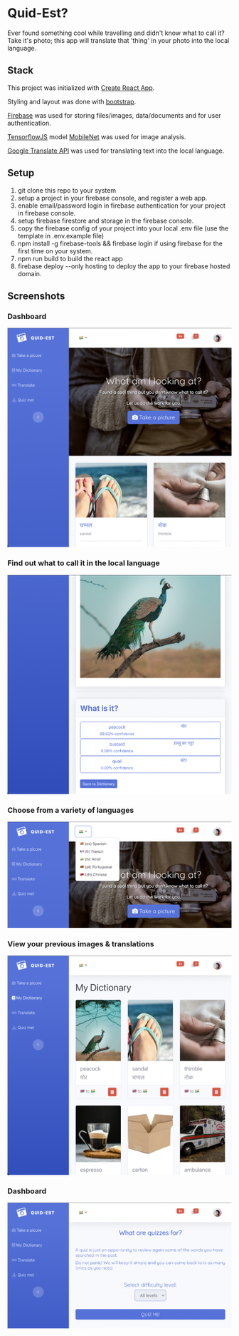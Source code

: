 # Quid-Est?
Ever found something cool while travelling and didn't know what to call it? Take it's photo; this app will translate that 'thing' in your photo into the local language. 

## Stack
This project was initialized with [Create React App](https://github.com/facebook/create-react-app).

Styling and layout was done with [bootstrap](https://getbootstrap.com).

[Firebase](https://firebase.google.com/) was used for storing files/images, data/documents and for user authentication. 

[TensorflowJS](https://www.tensorflow.org/js/) model [MobileNet](https://github.com/tensorflow/tfjs-models/tree/master/mobilenet) was used for image analysis. 

[Google Translate API](https://cloud.google.com/translate) was used for translating text into the local language. 

## Setup
1. git clone this repo to your system
1. setup a project in your firebase console, and register a web app.
1. enable email/password login in firebase authentication for your project in firebase console. 
1. setup firebase firestore and storage in the firebase console. 
1. copy the firebase config of your project into your local .env file (use the template in .env.example file)
1. npm install -g firebase-tools && firebase login if using firebase for the first time on your system.
1. npm run build to build the react app
1. firebase deploy --only hosting to deploy the app to your firebase hosted domain. 

## Screenshots
### Dashboard
![Dashboard](./screenshots/Dashboard.png)
### Find out what to call it in the local language
![Dashboard](./screenshots/WhatIsIt.png)
### Choose from a variety of languages
![Dashboard](./screenshots/Languages.png)
### View your previous images & translations
![Dashboard](./screenshots/History.png)
### Dashboard
![Dashboard](./screenshots/Quiz.png)